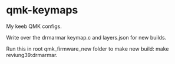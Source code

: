 # qmk-keymaps
My keeb QMK configs.

Write over the drmarmar keymap.c and layers.json for new builds.

Run this in root qmk_firmware_new folder to make new build: make reviung39:drmarmar.
